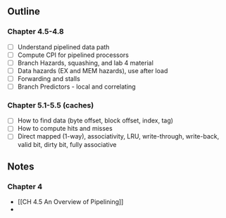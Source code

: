 ## Outline
### Chapter 4.5-4.8 
- [ ] Understand pipelined data path
- [ ]  Compute CPI for pipelined processors
- [ ]  Branch Hazards, squashing, and lab 4 material
- [ ] Data hazards (EX and MEM hazards), use after load
- [ ] Forwarding and stalls
- [ ]  Branch Predictors - local and correlating
### Chapter 5.1-5.5 (caches)
- [ ]  How to find data (byte offset, block offset, index, tag)
- [ ] How to compute hits and misses
- [ ]  Direct mapped (1-way), associativity, LRU, write-through, write-back, valid bit, dirty bit, fully associative
## Notes
### Chapter 4
- [[CH 4.5 An Overview of Pipelining]]
- 